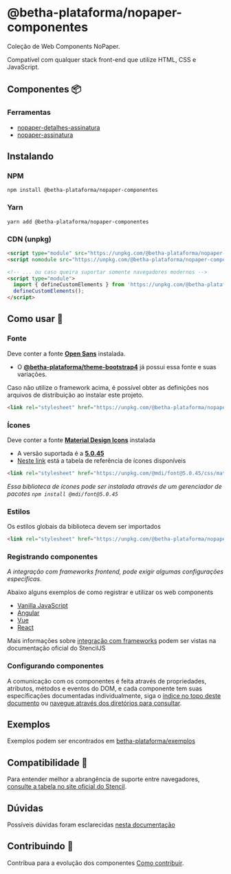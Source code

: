 # @betha-plataforma/nopaper-componentes

Coleção de Web Components NoPaper.

Compatível com qualquer stack front-end que utilize HTML, CSS e JavaScript.

## Componentes 📦

### Ferramentas

- [nopaper-detalhes-assinatura](http://github.com/betha-plataforma/nopaper-componentes/tree/master/src/components/detalhes-assinatura)
- [nopaper-assinatura](http://github.com/betha-plataforma/nopaper-componentes/tree/master/src/components/assinatura)

## Instalando

### NPM

```
npm install @betha-plataforma/nopaper-componentes
```

### Yarn

```
yarn add @betha-plataforma/nopaper-componentes
```

### CDN (unpkg)

```html
<script type="module" src="https://unpkg.com/@betha-plataforma/nopaper-componentes/dist/nopaper-componentes/nopaper-componentes.esm.js"></script>
<script nomodule src="https://unpkg.com/@betha-plataforma/nopaper-componentes/dist/nopaper-componentes/nopaper-componentes.js"></script>

<!-- ... ou caso queira suportar somente navegadores modernos -->
<script type="module">
  import { defineCustomElements } from 'https://unpkg.com/@betha-plataforma/nopaper-componentes/loader/index.es2017.mjs';
  defineCustomElements();
</script>
```

## Como usar 🔨

### Fonte

Deve conter a fonte [**Open Sans**](https://fonts.google.com/specimen/Open+Sans?selection.family=Open+Sans) instalada. 

- O [**@betha-plataforma/theme-bootstrap4**](https://github.com/betha-plataforma/theme-bootstrap4) já possui essa fonte e suas variações.

Caso não utilize o framework acima, é possível obter as definições nos arquivos de distribuição ao instalar este projeto. 

```html
<link rel="stylesheet" href="https://unpkg.com/@betha-plataforma/nopaper-componentes/dist/collection/assets/fonts.css">
```

### Ícones

Deve conter a fonte [**Material Design Icons**](http://materialdesignicons.com/) instalada

- A versão suportada é a [**5.0.45**](https://github.com/Templarian/MaterialDesign)
- [Neste link](http://materialdesignicons.com/cdn/5.0.45/) está a tabela de referência de ícones disponíveis

```html
<link rel="stylesheet" href="https://unpkg.com/@mdi/font@5.0.45/css/materialdesignicons.min.css">
```

*Essa biblioteca de ícones pode ser instalada através de um gerenciador de pacotes `npm install @mdi/font@5.0.45`*

### Estilos

Os estilos globais da biblioteca devem ser importados

```html
<link rel="stylesheet" href="https://unpkg.com/@betha-plataforma/nopaper-componentes/dist/nopaper-componentes/nopaper-componentes.css">
```

### Registrando componentes

*A integração com frameworks frontend, pode exigir algumas configurações específicas.*

Abaixo alguns exemplos de como registrar e utilizar os web components

- [Vanilla JavaScript](http://github.com/betha-plataforma/nopaper-componentes/tree/master/docs/registrando-vanilla.md)
- [Angular](http://github.com/betha-plataforma/nopaper-componentes/tree/master/docs/registrando-angular.md)
- [Vue](http://github.com/betha-plataforma/nopaper-componentes/tree/master/docs/registrando-vue.md)
- [React](http://github.com/betha-plataforma/nopaper-componentes/tree/master/docs/registrando-react.md)

Mais informações sobre [integração com frameworks](https://stenciljs.com/docs/overview) podem ser vistas na documentação oficial do StencilJS

### Configurando componentes

A comunicação com os componentes é feita através de propriedades, atributos, métodos e eventos do DOM, e cada componente tem suas específicações documentadas individualmente, siga o [índice no topo deste documento](#componentes-) ou [navegue através dos diretórios para consultar](http://github.com/betha-plataforma/nopaper-componentes/tree/master/src/components).

## Exemplos

Exemplos podem ser encontrados em [betha-plataforma/exemplos](https://github.com/betha-plataforma/exemplos)

## Compatibilidade 📜

Para entender melhor a abrangência de suporte entre navegadores, [consulte a tabela no site oficial do Stencil](https://stenciljs.com/docs/browser-support).

## Dúvidas

Possíveis dúvidas foram esclarecidas [nesta documentação](http://github.com/betha-plataforma/nopaper-componentes/tree/master/docs/FAQ.md)

## Contribuindo 👥

Contribua para a evolução dos componentes [Como contribuir](http://github.com/betha-plataforma/nopaper-componentes/tree/master/CONTRIBUTING.md).
